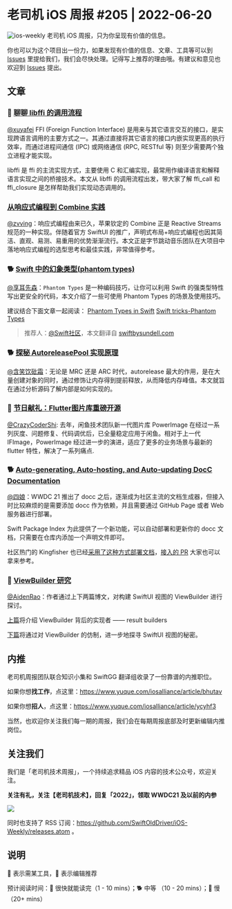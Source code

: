 # 老司机 iOS 周报 #205 | 2022-06-20

![ios-weekly](https://github.com/SwiftOldDriver/iOS-Weekly/blob/master/assets/ios-weekly.png?raw=true)
老司机 iOS 周报，只为你呈现有价值的信息。

你也可以为这个项目出一份力，如果发现有价值的信息、文章、工具等可以到 [Issues](https://github.com/SwiftOldDriver/iOS-Weekly/issues) 里提给我们，我们会尽快处理。记得写上推荐的理由哦。有建议和意见也欢迎到 [Issues](https://github.com/SwiftOldDriver/iOS-Weekly/issues) 提出。

## 文章

### 🐎 [聊聊 libffi 的调用流程](https://www.jianshu.com/p/4644b1584a1f)

[@xuyafei](https://github.com/xiaofei86) FFI (Foreign Function Interface) 是用来与其它语言交互的接口，是实现跨语言调用的主要方式之一。其通过直接将其它语言的接口内嵌实现更高的执行效率，而通过进程间通信 (IPC) 或网络通信 (RPC, RESTful 等) 则至少需要两个独立进程才能实现。

libffi 是 ffi 的主流实现方式，主要使用 C 和汇编实现，最常用作编译语言和解释语言实现之间的桥接技术。本文从 libffi 的调用流程出发，带大家了解 ffi_call 和 ffi_closure 是怎样帮助我们实现动态调用的。

###  [从响应式编程到 Combine 实践](https://mp.weixin.qq.com/s/b_q6R64xkq8Rl9EiIde4MA)

[@zvving](https://github.com/zvving)：响应式编程由来已久，苹果钦定的 Combine 正是 Reactive Streams 规范的一种实现。伴随着官方 SwiftUI 的推广，声明式布局+响应式编程也因其简洁、直观、易测、易重用的优势渐渐流行。本文正是字节跳动音乐团队在大项目中落地响应式编程的选型思考和最佳实践，非常值得参考。

### 🐕 [Swift 中的幻象类型(phantom types)](https://mp.weixin.qq.com/s/HLWu24LrfqSfbhd9x6Q_ag)

[@享耳先森](https://github.com/iblacksun)：`Phantom Types` 是一种编码技巧，让你可以利用 Swift 的强类型特性写出更安全的代码，本文介绍了一些可使用 Phantom Types 的场景及使用技巧。

建议结合下面文章一起阅读：
[Phantom Types in Swift](https://zhuanlan.zhihu.com/p/35696032)
[Swift tricks-Phantom Types](https://www.jianshu.com/p/72cd63cf9393)

> 推荐人：[@Swift社区]()，本文翻译自 [swiftbysundell.com](https://www.swiftbysundell.com/articles/phantom-types-in-swift/)


### 🐕 [探秘 AutoreleasePool 实现原理](https://mp.weixin.qq.com/s/fcS6aiddSjeQSfjMY-8Oow)

[@含笑饮砒霜](https://weibo.com/chinafishnews/)：无论是 MRC 还是 ARC 时代，autorelease 最大的作用，是在大量创建对象的同时，通过修饰让内存得到提前释放，从而降低内存峰值。本文就旨在通过分析源码了解内部是如何实现的。

### 🐢 [节日献礼：Flutter图片库重磅开源](https://mp.weixin.qq.com/s/WnpDbDvEVNMj_96ulnuWkQ)

[@CrazyCoderShi](https://github.com/CrazyCoderShi): 去年，闲鱼技术团队新一代图片库 PowerImage 在经过一系列灰度、问题修复、代码调优后，已全量稳定应用于闲鱼。相对于上一代 IFImage，PowerImage 经过进一步的演进，适应了更多的业务场景与最新的 flutter 特性，解决了一系列痛点. 

### 🐕 [Auto-generating, Auto-hosting, and Auto-updating DocC Documentation](https://blog.swiftpackageindex.com/posts/auto-generating-auto-hosting-and-auto-updating-docc-documentation/)

[@四娘](https://kemchenj.github.io/)：WWDC 21 推出了 docc 之后，逐渐成为社区主流的文档生成器，但接入时比较麻烦的是需要添加 docc 作为依赖，并且需要通过 GitHub Page 或者 Web 服务器进行部署。

Swift Package Index 为此提供了一个新功能，可以自动部署和更新你的 docc 文档，只需要在仓库内添加一个声明文件即可。

社区热门的 Kingfisher 也已经[采用了这种方式部署文档](https://swiftpackageindex.com/onevcat/Kingfisher/master/documentation/kingfisher)，[接入的 PR](https://github.com/onevcat/Kingfisher/pull/1948) 大家也可以拿来参考。

### 🐢 [ViewBuilder 研究](https://mp.weixin.qq.com/s/4TwfyhWHVjm3Dv-Vz7MYvg)

[@AidenRao](https://weibo.com/AidenRao)：作者通过上下两篇博文，对构建 SwiftUI 视图的 ViewBuilder 进行探讨。

[上篇](https://mp.weixin.qq.com/s/4TwfyhWHVjm3Dv-Vz7MYvg)将介绍 ViewBuilder 背后的实现者 —— result builders

[下篇](https://mp.weixin.qq.com/s/E6VKDbgKerFf0P20N1DsuA)将通过对 ViewBuilder 的仿制，进一步地探寻 SwiftUI 视图的秘密。

## 内推

老司机周报团队联合知识小集和 SwiftGG 翻译组收录了一份靠谱的内推职位。

如果你想**找工作**，点这里：https://www.yuque.com/iosalliance/article/bhutav

如果你想**招人**，点这里：https://www.yuque.com/iosalliance/article/ycyhf3

当然，也欢迎你关注我们每一期的周报，我们会在每期周报底部及时更新编辑内推岗位。

## 关注我们

我们是「老司机技术周报」，一个持续追求精品 iOS 内容的技术公众号，欢迎关注。

**关注有礼，关注【老司机技术】，回复「2022」，领取 WWDC21 及以前的内参**

![](https://github.com/SwiftOldDriver/iOS-Weekly/blob/master/assets/qrcode_for_wechat.jpg?raw=true)

同时也支持了 RSS 订阅：https://github.com/SwiftOldDriver/iOS-Weekly/releases.atom 。

## 说明

🚧 表示需某工具，🌟 表示编辑推荐

预计阅读时间：🐎 很快就能读完（1 - 10 mins）；🐕 中等 （10 - 20 mins）；🐢 慢（20+ mins）
